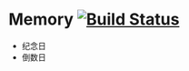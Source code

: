 # Memory [![Build Status](https://travis-ci.org/fayduan/memory.svg?branch=master)](https://travis-ci.org/fayduan/memory)

- 纪念日
- 倒数日
